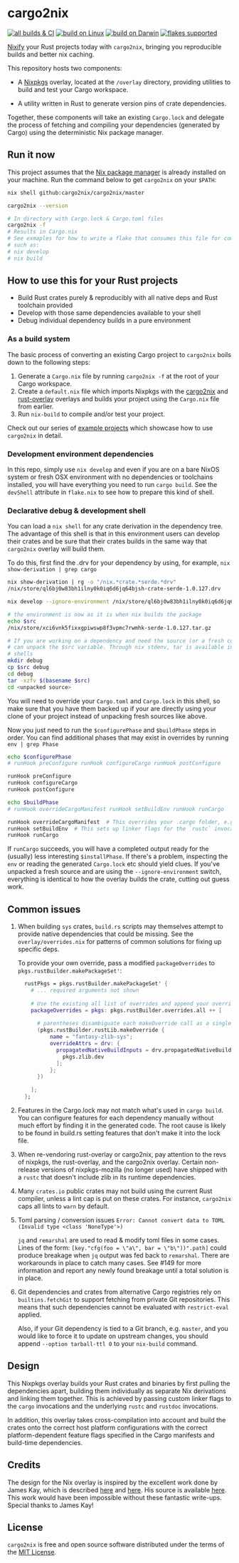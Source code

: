 # cargo2nix

[![all builds & CI](https://github.com/cargo2nix/cargo2nix/actions/workflows/ci.yml/badge.svg)](https://github.com/cargo2nix/cargo2nix/actions/?workflow=CI)
[![build on Linux](https://badgen.net/github/checks/cargo2nix/cargo2nix/master/ubuntu)](https://github.com/cargo2nix/cargo2nix/actions/?workflow=CI)
[![build on Darwin](https://badgen.net/github/checks/cargo2nix/cargo2nix/master/mac)](https://github.com/cargo2nix/cargo2nix/actions/?workflow=CI)
[![flakes supported](https://img.shields.io/badge/flake-supported-green)](https://nixos.wiki/wiki/Flakes)

[Nixify](https://nixos.org/nix) your Rust projects today with `cargo2nix`,
bringing you reproducible builds and better nix caching.

This repository hosts two components:

- A [Nixpkgs](https://github.com/NixOS/nixpkgs) overlay, located at the `/overlay`
  directory, providing utilities to build and test your Cargo workspace.
  
- A utility written in Rust to generate version pins of crate dependencies.
  
Together, these components will take an existing `Cargo.lock` and delegate the
process of fetching and compiling your dependencies (generated by Cargo) using
the deterministic Nix package manager.

## Run it now

This project assumes that the [Nix package manager](https://nixos.org/nix) is
already installed on your machine. Run the command below to get `cargo2nix` on
your `$PATH`:

```bash
nix shell github:cargo2nix/cargo2nix/master

cargo2nix --version

# In directory with Cargo.lock & Cargo.toml files
cargo2nix -f
# Results in Cargo.nix
# See exmaples for how to write a flake that consumes this file for commands
# such as:
# nix develop
# nix build
```

## How to use this for your Rust projects

- Build Rust crates purely & reproducibly with all native deps and Rust
  toolchain provided
- Develop with those same dependencies available to your shell
- Debug individual dependency builds in a pure environment

### As a build system

The basic process of converting an existing Cargo project to `cargo2nix` boils
down to the following steps:

1. Generate a `Cargo.nix` file by running `cargo2nix -f` at the root of your
   Cargo workspace.
2. Create a `default.nix` file which imports Nixpkgs with the [cargo2nix] and
   [rust-overlay] overlays and builds your project using the `Cargo.nix` file
   from earlier.
3. Run `nix-build` to compile and/or test your project.

[rust-overlay]: https://github.com/oxalica/rust-overlay
[cargo2nix]: ./overlay

Check out our series of [example projects](./examples) which showcase how to use
`cargo2nix` in detail.

### Development environment dependencies

In this repo, simply use `nix develop` and even if you are on a bare NixOS
system or fresh OSX environment with no dependencies or toolchains installed,
you will have everything you need to run `cargo build`.  See the `devShell`
attribute in `flake.nix` to see how to prepare this kind of shell.

### Declarative debug & development shell

You can load a `nix shell` for any crate derivation in the dependency tree. The
advantage of this shell is that in this environment users can develop their
crates and be sure that their crates builds in the same way that `cargo2nix`
overlay will build them.

To do this, first find the .drv for your dependency by using, for example, `nix
show-derivation | grep cargo`

```bash
nix show-derivation | rg -o "/nix.*crate.*serde.*drv"
/nix/store/ql6bj0w83bh1ilny0k0iq6d6jq64bjsh-crate-serde-1.0.127.drv

nix develop --ignore-environment /nix/store/ql6bj0w83bh1ilny0k0iq6d6jq64bjsh-crate-serde-1.0.127.drv

# the environment is now as it is when nix builds the package
echo $src 
/nix/store/xci6vnk5fixxgpiwswp8f3vpmc7rwmhk-serde-1.0.127.tar.gz

# If you are working on a dependency and need the source (or a fresh copy) you
# can unpack the $src variable. Through nix stdenv, tar is available in pure 
# shells
mkdir debug
cp $src debug
cd debug
tar -xzfv $(basename $src)
cd <unpacked source>
```

You will need to override your `Cargo.toml` and `Cargo.lock` in this shell, so
make sure that you have them backed up if your are directly using your clone of
your project instead of unpacking fresh sources like above.

Now you just need to run the `$configurePhase` and `$buildPhase` steps in order.
You can find additional phases that may exist in overrides by running `env |
grep Phase`

```bash
echo $configurePhase 
# runHook preConfigure runHook configureCargo runHook postConfigure

runHook preConfigure
runHook configureCargo
runHook postConfigure

echo $buildPhase
# runHook overrideCargoManifest runHook setBuildEnv runHook runCargo

runHook overrideCargoManifest  # This overrides your .cargo folder, e.g. for setting cross-compilers
runHook setBuildEnv  # This sets up linker flags for the `rustc` invocations
runHook runCargo
```

If `runCargo` succeeds, you will have a completed output ready for the (usually)
less interesting `$installPhase`. If there's a problem, inspecting the `env` or
reading the generated `Cargo.lock` etc should yield clues.  If you've unpacked a
fresh source and are using the `--ignore-environment` switch, everything is
identical to how the overlay builds the crate, cutting out guess work.

## Common issues

1. When building `sys` crates, `build.rs` scripts may themselves attempt to
   provide native dependencies that could be missing. See the
   `overlay/overrides.nix` for patterns of common solutions for fixing up
   specific deps.
   
   To provide your own override, pass a modified `packageOverrides` to
   `pkgs.rustBuilder.makePackageSet'`:
   
   ```nix
     rustPkgs = pkgs.rustBuilder.makePackageSet' {
       # ... required arguments not shown
     
       # Use the existing all list of overrides and append your override
       packageOverrides = pkgs: pkgs.rustBuilder.overrides.all ++ [
       
         # parentheses disambiguate each makeOverride call as a single list element
         (pkgs.rustBuilder.rustLib.makeOverride {
             name = "fantasy-zlib-sys";
             overrideAttrs = drv: {
               propagatedNativeBuildInputs = drv.propagatedNativeBuildInputs or [ ] ++ [
                 pkgs.zlib.dev
               ];
             };
         })
         
       ];
     };
   ```
   
1. Features in the Cargo.lock may not match what's used in `cargo build`.  You
   can configure features for each dependency manually without much effort by
   finding it in the generated code.  The root cause is likely to be found in
   build.rs setting features that don't make it into the lock file.

1. When re-vendoring rust-overlay or cargo2nix, pay attention to the revs of
   nixpkgs, the rust-overlay, and the cargo2nix overlay. Certain non-release
   versions of nixpkgs-mozilla (no longer used) have shipped with a `rustc` that
   doesn't include zlib in its runtime dependencies.
      
1. Many `crates.io` public crates may not build using the current Rust compiler,
   unless a lint cap is put on these crates. For instance, `cargo2nix` caps all
   lints to `warn` by default.

1. Toml parsing / conversion issues `Error: Cannot convert data to TOML (Invalid
   type <class 'NoneType'>)`
   
   `jq` and `remarshal` are used to read & modify toml files in some
   cases. Lines of the form: ```[key."cfg(foo = \"a\", bar = \"b\"))".path]```
   could produce breakage when `jq` output was fed back to `remarshal`. There
   are workarounds in place to catch many cases. See #149 for more information
   and report any newly found breakage until a total solution is in place.

1. Git dependencies and crates from alternative Cargo registries rely on
   `builtins.fetchGit` to support fetching from private Git repositories. This
   means that such dependencies cannot be evaluated with `restrict-eval`
   applied.

   Also, if your Git dependency is tied to a Git branch, e.g. `master`, and you
   would like to force it to update on upstream changes, you should append
   `--option tarball-ttl 0` to your `nix-build` command.

## Design

This Nixpkgs overlay builds your Rust crates and binaries by first pulling the
dependencies apart, building them individually as separate Nix derivations and
linking them together. This is achieved by passing custom linker flags to the
`cargo` invocations and the underlying `rustc` and `rustdoc` invocations.

In addition, this overlay takes cross-compilation into account and build the
crates onto the correct host platform configurations with the correct
platform-dependent feature flags specified in the Cargo manifests and build-time
dependencies.

## Credits

The design for the Nix overlay is inspired by the excellent work done by James
Kay, which is described [here][blog-1] and [here][blog-2]. His source is
available [here][mkRustCrate]. This work would have been impossible without
these fantastic write-ups. Special thanks to James Kay!

[blog-1]: https://www.hadean.com/blog/managing-rust-dependencies-with-nix-part-i
[blog-2]: https://www.hadean.com/blog/managing-rust-dependencies-with-nix-part-ii
[mkRustCrate]: https://github.com/Twey/mkRustCrate

## License

`cargo2nix` is free and open source software distributed under the terms of the
[MIT License](./LICENSE).
